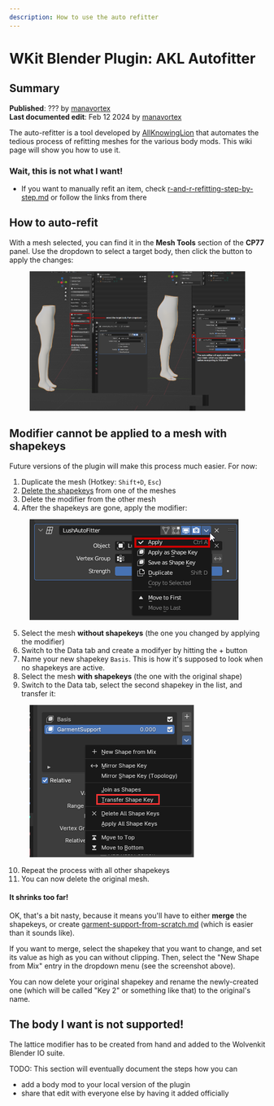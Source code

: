 ```yaml
---
description: How to use the auto refitter
---
```


# WKit Blender Plugin: AKL Autofitter

## Summary

**Published**: ??? by [manavortex](https://app.gitbook.com/u/NfZBoxGegfUqB33J9HXuCs6PVaC3 "mention")\
**Last documented edit**: Feb 12 2024 by [manavortex](https://app.gitbook.com/u/NfZBoxGegfUqB33J9HXuCs6PVaC3 "mention")

The auto-refitter is a tool developed by [AllKnowingLion](https://app.gitbook.com/u/ntwa3K86ZPgEhR4Ds0rOU5qaKHm1 "mention") that automates the tedious process of refitting meshes for the various body mods. This wiki page will show you how to use it.

### Wait, this is not what I want!

* If you want to manually refit an item, check [r-and-r-refitting-step-by-step.md](../../../modding-guides/items-equipment/recolours-and-refits/r-and-r-refitting-step-by-step.md "mention") or follow the links from there

## How to auto-refit

With a mesh selected, you can find it in the **Mesh Tools** section of the **CP77** panel. Use the dropdown to select a target body, then click the button to apply the changes:

<figure><img src="../../../.gitbook/assets/blender_plugin_autorefitter.png" alt=""><figcaption></figcaption></figure>

## Modifier cannot be applied to a mesh with shapekeys

Future versions of the plugin will make this process much easier. For now:

1. Duplicate the mesh (Hotkey: `Shift+D`, `Esc`)
2. [Delete the shapekeys](../../3d-modelling/troubleshooting-your-mesh-edits.md#option-2-guaranteed-to-work-delete-garmentsupport-from-the-mesh) from one of the meshes
3. Delete the modifier from the other mesh
4. After the shapekeys are gone, apply the modifier:

<div align="left"><figure><img src="../../../.gitbook/assets/blender_plugin_apply_modifier.png" alt=""><figcaption></figcaption></figure></div>

5. Select the mesh **without shapekeys** (the one you changed by applying the modifier)
6. Switch to the Data tab and create a modifyer by hitting the + button
7. Name your new shapekey `Basis`. This is how it's supposed to look when no shapekeys are active.
8. Select the mesh **with shapekeys** (the one with the original shape)
9. Switch to the Data tab, select the second shapekey in the list, and transfer it:

<div align="left"><figure><img src="../../../.gitbook/assets/blender_plugin_transfer_shapekeys.png" alt=""><figcaption></figcaption></figure></div>

10. Repeat the process with all other shapekeys
11. You can now delete the original mesh.

#### It shrinks too far!

OK, that's a bit nasty, because it means you'll have to either **merge** the shapekeys, or create [garment-support-from-scratch.md](../../3d-modelling/garment-support-how-does-it-work/garment-support-from-scratch.md "mention") (which is easier than it sounds like).&#x20;

If you want to merge, select the shapekey that you want to change, and set its value as high as you can without clipping. Then, select the "New Shape from Mix" entry in the dropdown menu (see the screenshot above).&#x20;

You can now delete your original shapekey and rename the newly-created one (which will be called "Key 2" or something like that) to the original's name.

## The body I want is not supported!

The lattice modifier has to be created from hand and added to the Wolvenkit Blender IO suite.

TODO: This section will eventually document the steps how you can&#x20;

* add a body mod to your local version of the plugin
* share that edit with everyone else by having it added officially


